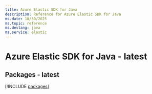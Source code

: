 ```yaml
---
title: Azure Elastic SDK for Java
description: Reference for Azure Elastic SDK for Java
ms.date: 10/30/2025
ms.topic: reference
ms.devlang: java
ms.service: elastic
---
```

# Azure Elastic SDK for Java - latest
## Packages - latest
[!INCLUDE [packages](elastic-index.md)]